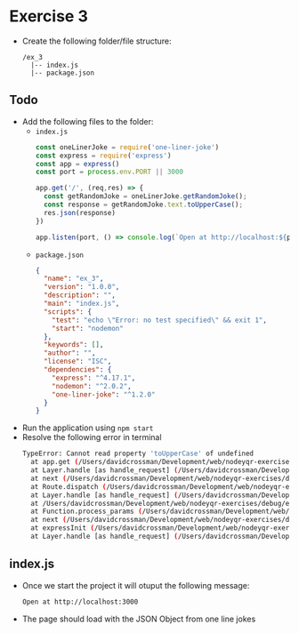 # Exercise 3

* Create the following folder/file structure:
  ```
  /ex_3
    |-- index.js
    |-- package.json
  ```

## Todo
* Add the following files to the folder:
  * `index.js`
    ```js
    const oneLinerJoke = require('one-liner-joke')
    const express = require('express')
    const app = express()
    const port = process.env.PORT || 3000

    app.get('/', (req,res) => {
      const getRandomJoke = oneLinerJoke.getRandomJoke();
      const response = getRandomJoke.text.toUpperCase();
      res.json(response)
    })

    app.listen(port, () => console.log(`Open at http://localhost:${port}`))
    ```
  * `package.json`
    ```json
    {
      "name": "ex_3",
      "version": "1.0.0",
      "description": "",
      "main": "index.js",
      "scripts": {
        "test": "echo \"Error: no test specified\" && exit 1",
        "start": "nodemon"
      },
      "keywords": [],
      "author": "",
      "license": "ISC",
      "dependencies": {
        "express": "^4.17.1",
        "nodemon": "^2.0.2",
        "one-liner-joke": "^1.2.0"
      }
    }
    ```
* Run the application using `npm start`
* Resolve the following error in terminal
  ```sh
  TypeError: Cannot read property 'toUpperCase' of undefined
    at app.get (/Users/davidcrossman/Development/web/nodeyqr-exercises/debug/ex_3/index.js:8:39)
    at Layer.handle [as handle_request] (/Users/davidcrossman/Development/web/nodeyqr-exercises/debug/ex_3/node_modules/express/lib/router/layer.js:95:5)
    at next (/Users/davidcrossman/Development/web/nodeyqr-exercises/debug/ex_3/node_modules/express/lib/router/route.js:137:13)
    at Route.dispatch (/Users/davidcrossman/Development/web/nodeyqr-exercises/debug/ex_3/node_modules/express/lib/router/route.js:112:3)
    at Layer.handle [as handle_request] (/Users/davidcrossman/Development/web/nodeyqr-exercises/debug/ex_3/node_modules/express/lib/router/layer.js:95:5)
    at /Users/davidcrossman/Development/web/nodeyqr-exercises/debug/ex_3/node_modules/express/lib/router/index.js:281:22
    at Function.process_params (/Users/davidcrossman/Development/web/nodeyqr-exercises/debug/ex_3/node_modules/express/lib/router/index.js:335:12)
    at next (/Users/davidcrossman/Development/web/nodeyqr-exercises/debug/ex_3/node_modules/express/lib/router/index.js:275:10)
    at expressInit (/Users/davidcrossman/Development/web/nodeyqr-exercises/debug/ex_3/node_modules/express/lib/middleware/init.js:40:5)
    at Layer.handle [as handle_request] (/Users/davidcrossman/Development/web/nodeyqr-exercises/debug/ex_3/node_modules/express/lib/router/layer.js:95:5)
  ```

## index.js

* Once we start the project it will otuput the following message:
  ```sh
  Open at http://localhost:3000
  ```
* The page should load with the JSON Object from one line jokes
